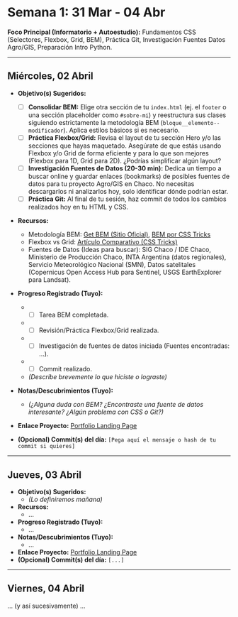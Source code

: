 # Semana 1: 31 Mar - 04 Abr

**Foco Principal (Informatorio + Autoestudio):** Fundamentos CSS (Selectores, Flexbox, Grid, BEM), Práctica Git, Investigación Fuentes Datos Agro/GIS, Preparación Intro Python.

---

## Miércoles, 02 Abril

* **Objetivo(s) Sugeridos:**
    * [ ] **Consolidar BEM:** Elige otra sección de tu `index.html` (ej. el `footer` o una sección placeholder como `#sobre-mi`) y reestructura sus clases siguiendo estrictamente la metodología BEM (`bloque__elemento--modificador`). Aplica estilos básicos si es necesario.
    * [ ] **Práctica Flexbox/Grid:** Revisa el layout de tu sección Hero y/o las secciones que hayas maquetado. Asegúrate de que estás usando Flexbox y/o Grid de forma eficiente y para lo que son mejores (Flexbox para 1D, Grid para 2D). ¿Podrías simplificar algún layout?
    * [ ] **Investigación Fuentes de Datos (20-30 min):** Dedica un tiempo a buscar online y guardar enlaces (bookmarks) de posibles fuentes de datos para tu proyecto Agro/GIS en Chaco. No necesitas descargarlos ni analizarlos hoy, solo identificar dónde podrían estar.
    * [ ] **Práctica Git:** Al final de tu sesión, haz commit de todos los cambios realizados hoy en tu HTML y CSS.

* **Recursos:**
    * Metodología BEM: [Get BEM (Sitio Oficial)](http://getbem.com/naming/), [BEM por CSS Tricks](https://css-tricks.com/bem-101/)
    * Flexbox vs Grid: [Artículo Comparativo (CSS Tricks)](https://css-tricks.com/css-grid-vs-flexbox-a-practical-comparison/)
    * Fuentes de Datos (Ideas para buscar): SIG Chaco / IDE Chaco, Ministerio de Producción Chaco, INTA Argentina (datos regionales), Servicio Meteorológico Nacional (SMN), Datos satelitales (Copernicus Open Access Hub para Sentinel, USGS EarthExplorer para Landsat).

* **Progreso Registrado (Tuyo):**
    * - [ ] Tarea BEM completada.
    * - [ ] Revisión/Práctica Flexbox/Grid realizada.
    * - [ ] Investigación de fuentes de datos iniciada (Fuentes encontradas: ...).
    * - [ ] Commit realizado.
    * *(Describe brevemente lo que hiciste o lograste)*

* **Notas/Descubrimientos (Tuyo):**
    * *(¿Alguna duda con BEM? ¿Encontraste una fuente de datos interesante? ¿Algún problema con CSS o Git?)*

* **Enlace Proyecto:** [Portfolio Landing Page](./portfolio-landing-page/)

* **(Opcional) Commit(s) del día:** `[Pega aquí el mensaje o hash de tu commit si quieres]`

---

## Jueves, 03 Abril

* **Objetivo(s) Sugeridos:**
    * *(Lo definiremos mañana)*
* **Recursos:**
    * ...
* **Progreso Registrado (Tuyo):**
    * ...
* **Notas/Descubrimientos (Tuyo):**
    * ...
* **Enlace Proyecto:** [Portfolio Landing Page](./portfolio-landing-page/)
* **(Opcional) Commit(s) del día:** `[...]`

---

## Viernes, 04 Abril
... (y así sucesivamente) ...